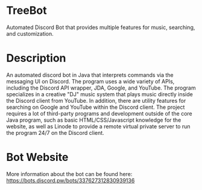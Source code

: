 # TreeBot
Automated Discord Bot that provides multiple features for music, searching, and customization.

# Description
An automated discord bot in Java that interprets commands via the messaging UI on Discord. The program uses a wide variety of APIs, including the Discord API wrapper, JDA, Google, and YouTube. The program specializes in a creative "DJ" music system that plays music directly inside the Discord client from YouTube. In addition, there are utility features for searching on Google and YouTube within the Discord client. The project requires a lot of third-party programs and development outside of the core Java program, such as basic HTML/CSS/Javascript knowledge for the website, as well as Linode to provide a remote virtual private server to run the program 24/7 on the Discord client.

# Bot Website
More information about the bot can be found here: 
https://bots.discord.pw/bots/337627312830939136
